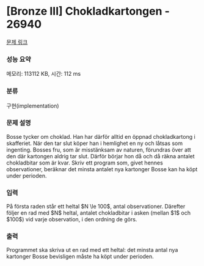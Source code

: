 # [Bronze III] Chokladkartongen - 26940 

[문제 링크](https://www.acmicpc.net/problem/26940) 

### 성능 요약

메모리: 113112 KB, 시간: 112 ms

### 분류

구현(implementation)

### 문제 설명

<p>Bosse tycker om choklad. Han har därför alltid en öppnad chokladkartong i skafferiet. När den tar slut köper han i hemlighet en ny och låtsas som ingenting. Bosses fru, som är misstänksam av naturen, förundras över att den där kartongen aldrig tar slut. Därför börjar hon då och då räkna antalet chokladbitar som är kvar. Skriv ett program som, givet hennes observationer, beräknar det minsta antalet nya kartonger Bosse kan ha köpt under perioden.</p>

### 입력 

 <p>På första raden står ett heltal $N \le 100$, antal observationer. Därefter följer en rad med $N$ heltal, antalet chokladbitar i asken (mellan $1$ och $100$) vid varje observation, i den ordning de görs.</p>

### 출력 

 <p>Programmet ska skriva ut en rad med ett heltal: det minsta antal nya kartonger Bosse bevisligen måste ha köpt under perioden.</p>

